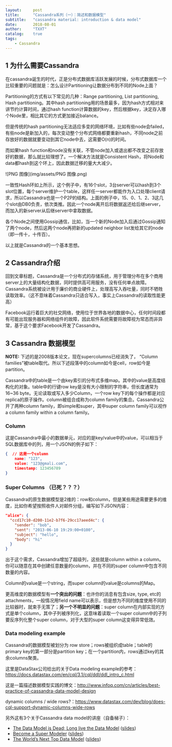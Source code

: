 ```yaml
---
layout:     post
title:      "Cassandra系列（一）：简述和数据模型"
subtitle:   "cassandra material: introduction & data model"
date:       2018-08-01
author:     "TXXT"
catalog:    true
tags:
    - Cassandra
---
```


## 1 为什么需要Cassandra

在cassandra诞生的时代，正是分布式数据库活跃发展的时候，分布式数据库一个比较重要的问题就是：怎么设计Partitioning让数据分布到不同的Node上面？

Partitioning的方式有以下常见的几种：Range partitioning, List partitioning, Hash partitioning。其中hash partitioning用的场景最多，因为hash方式相对来讲节约计算时间，通过hash function计算数据的key，然后根据key，决定存入哪个Node里，相比其它的方式更加接近balance。

但是传统的hash partitioning无法适应多变的网络环境，比如有些node会failed，有些node是新加入的，每次变动整个分布式网络都要重新hash，不同node之前存放好的数据就要变动到其它node中去，这需要O(n)的时间。

而如果hash function和node没有关联，不管node加入或退出都不改变之前存放好的数据，那么就比较理想了。一个解决方法就是Consistent Hash，将Node和data都hash到这个环上，因此数据迁移的量大大减少。

![PNG 图像](img/assets/PNG 图像.png)

一致性Hash环如上所示，这个例子中，有16个slot，3台server可以hash到3个slot位置，每个server维护一个table，这样任一server都能作为入口处理client请求，所以Cassandra也是一个P2P的结构。上面的例子中，15、0、1、2、3这几个slot由DB0负责，依次类推。因此一个node离开后将数据返还给后继server，而加入的新server从后继server中拿取数据。

各个Node之间使用Gossip通信，比如，当一个新的Node加入后通过Gossip通知了两个node，然后这两个node再把新的updated neighbor list发给其它的node（即一传十，十传百）。

以上就是Cassandra的一个基本思想。

## 2 Cassandra介绍

回到文章标题，Cassandra是一个分布式的存储系统，用于管理分布在多个商用server上的大量结构化数据，同时提供高可用服务，没有任何单点故障。Cassandra系统被设计用于廉价的商业硬件上，处理高写入吞吐量，同时不牺牲读取效率。（这不意味着Cassandra只适合写入，事实上Cassandra的读取性能更高）

Facebook运行着巨大的社交网络，使用位于世界各地的数据中心，任何时间段都有可能出现服务器和网络组件的故障，因此软件系统需要将故障视为常态而非异常，基于这个要求Facebook开发了Cassandra。

## 3 Cassandra 数据模型

**NOTE:** 下述的是2008版本论文，现在supercolumns已经消失了， “Column families”被table取代。所以下述段落中的column如今是cell，row如今是partition。

Cassandra中的table是一个由key索引的分布式多维map。其中的value是高度结构化的对象。table中的行键row key是没有大小限制的字符串，但长度通常为16~36 byte。无论读取或写入多少Column，一个row key下的每个操作都是对应replica的原子操作。column被组合成称为column family的集合。Cassandra公开了两种column family，即simple和super，其中super column family可以视作a column family within a column family。

### Column

这是Cassandra中最小的数据单元，对应的是key/value中的value，可以相当于SQL数据库中的列，用一个JSON的例子如下：

```json
{  // 这是一个column
	name: "123",
	value: "123@gmali.com",
	timestamp: 123456789
} 
```

### Super Columns （已死？？？）

Cassandra的原生数据模型是2维的：row和column，但是某些用途需要更多的维度，比如你希望按照收件人对邮件分组，编写如下JSON内容：

```json
"alice": {
  "ccd17c10-d200-11e2-b7f6-29cc17aeed4c": {
    "sender": "bob",
    "sent": "2013-06-10 19:29:00+0100",
    "subject": "hello",
    "body": "hi"
  }
}
```

出于这个需求，Cassandra增加了超级列，这些就是column within a column。你可以随意在其中创建任意数量的column，并在不同的super column中包含不同数量的内容。

Column的value是一个string，而super column的value是columns的Map。

更高维度的数据模型有**一个突出的问题**：也许你的消息有包含size, type, etc的attachments，一般情况用field name可以表示，但是想为不同的维度使用不同的比较器时，就束手无策了；**另一个不明显的问题**：super column在内部实现的方式是单个column，其中子列被序列化，这意味着读取一个super column中的子列要反序列化整个super column，对于大型的super column这变得异常低效。

### Data modeling example

Cassandra的数据模型被划分为 row store；rows被组织成table；table的primary key的第一部分是partition key；在一个partition内，rows通过key的其余columns聚类。

这里是DataStax公司给出的关于Data modeling example的参考：https://docs.datastax.com/en/cql/3.1/cql/ddl/ddl_intro_c.html

这是一篇描述数据模型实践的博文：http://www.infoq.com/cn/articles/best-practice-of-cassandra-data-model-design

dynamic columns / wide rows?：https://www.datastax.com/dev/blog/does-cql-support-dynamic-columns-wide-rows

另外这有3个关于Cassandra data model的讲座（自备梯子）：

- [The Data Model is Dead; Long live the Data Model](http://www.youtube.com/watch?v=px6U2n74q3g) ([slides](http://www.slideshare.net/patrickmcfadin/the-data-model-is-dead-long-live-the-data-model))
- [Become a Super Modeler](http://www.youtube.com/watch?v=qphhxujn5Es) ([slides](http://www.slideshare.net/patrickmcfadin/become-a-super-modeler))
- [The World’s Next Top Data Model](http://www.youtube.com/watch?v=HdJlsOZVGwM) ([slides](http://www.slideshare.net/patrickmcfadin/the-worlds-next-top-data-model))

